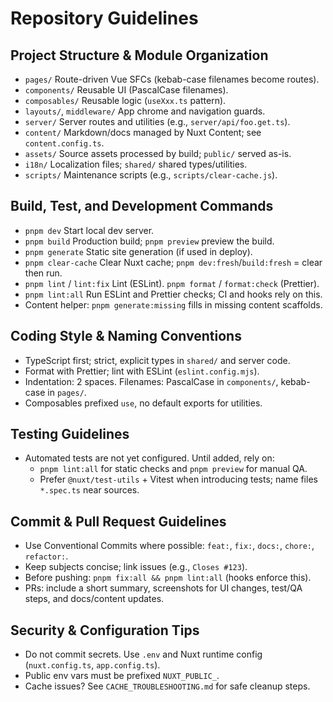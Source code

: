 # Repository Guidelines

## Project Structure & Module Organization
- `pages/` Route-driven Vue SFCs (kebab-case filenames become routes).
- `components/` Reusable UI (PascalCase filenames).
- `composables/` Reusable logic (`useXxx.ts` pattern).
- `layouts/`, `middleware/` App chrome and navigation guards.
- `server/` Server routes and utilities (e.g., `server/api/foo.get.ts`).
- `content/` Markdown/docs managed by Nuxt Content; see `content.config.ts`.
- `assets/` Source assets processed by build; `public/` served as-is.
- `i18n/` Localization files; `shared/` shared types/utilities.
- `scripts/` Maintenance scripts (e.g., `scripts/clear-cache.js`).

## Build, Test, and Development Commands
- `pnpm dev` Start local dev server.
- `pnpm build` Production build; `pnpm preview` preview the build.
- `pnpm generate` Static site generation (if used in deploy).
- `pnpm clear-cache` Clear Nuxt cache; `pnpm dev:fresh`/`build:fresh` = clear then run.
- `pnpm lint` / `lint:fix` Lint (ESLint). `pnpm format` / `format:check` (Prettier).
- `pnpm lint:all` Run ESLint and Prettier checks; CI and hooks rely on this.
- Content helper: `pnpm generate:missing` fills in missing content scaffolds.

## Coding Style & Naming Conventions
- TypeScript first; strict, explicit types in `shared/` and server code.
- Format with Prettier; lint with ESLint (`eslint.config.mjs`).
- Indentation: 2 spaces. Filenames: PascalCase in `components/`, kebab-case in `pages/`.
- Composables prefixed `use`, no default exports for utilities.

## Testing Guidelines
- Automated tests are not yet configured. Until added, rely on:
  - `pnpm lint:all` for static checks and `pnpm preview` for manual QA.
  - Prefer `@nuxt/test-utils` + Vitest when introducing tests; name files `*.spec.ts` near sources.

## Commit & Pull Request Guidelines
- Use Conventional Commits where possible: `feat:`, `fix:`, `docs:`, `chore:`, `refactor:`.
- Keep subjects concise; link issues (e.g., `Closes #123`).
- Before pushing: `pnpm fix:all && pnpm lint:all` (hooks enforce this).
- PRs: include a short summary, screenshots for UI changes, test/QA steps, and docs/content updates.

## Security & Configuration Tips
- Do not commit secrets. Use `.env` and Nuxt runtime config (`nuxt.config.ts`, `app.config.ts`).
- Public env vars must be prefixed `NUXT_PUBLIC_`.
- Cache issues? See `CACHE_TROUBLESHOOTING.md` for safe cleanup steps.

